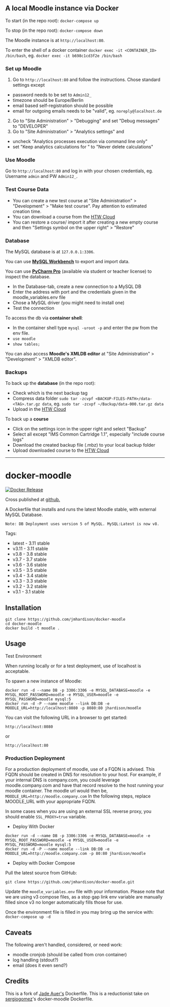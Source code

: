 ## A local Moodle instance via Docker
To start (in the repo root): `docker-compose up`

To stop (in the repo root): `docker-compose down`

The Moodle instance is at `http://localhost:80`.

To enter the shell of a docker container
`docker exec -it <CONTAINER_ID> /bin/bash`, eg. `docker exec -it b698c1cd3f2e /bin/bash`

### Set up Moodle
1. Go to `http://localhost:80` and follow the instructions. Chose standard settings except 
 * password needs to be set to `Admin12_`
 * timezone should be Europe/Berlin
 * email based self-registration should be possible
 * email for outgoing emails needs to be "valid", eg. `noreply@localhost.de`
2. Go to "Site Administration" > "Debugging" and set "Debug messages" to "DEVELOPER"
3. Go to "Site Administration" > "Analytics settings" and 
 * uncheck "Analytics processes execution via command line only"
 * set "Keep analytics calculations for " to "Never delete calculations"
 

### Use Moodle
Go to `http://localhost:80` and log in with your chosen credentials, eg. Username `admin` and PW `Admin12_`.


### Test Course Data
* You can create a new test course at "Site Administration" > "Development" > "Make test course". Pay attention to estimated creation time.
* You can download a course from the [HTW Cloud](https://cloud.htw-berlin.de/apps/files/?dir=/SHARED/Fair%20Enough/Lokaler%20Test%20Moodle%20Server%20Backup/Kurse&fileid=127595605) 
* You can restore a course/ import it after creating a new empty course and then "Settings symbol on the upper right" > "Restore"



### Database 
The MySQL database is at `127.0.0.1:3306`.

You can use **[MySQL Workbench](https://www.mysql.com/products/workbench/)** to export and import data.

You can use **[PyCharm Pro](https://www.jetbrains.com/help/pycharm/mysql.html)** (available via student or teacher license) to inspect the database. 
* In the Database-tab, create a new connection to a MySQL DB
* Enter the address with port and the credentials given in the moodle_variables.env file
* Chose a MySQL driver (you might need to install one)
* Test the connection

To access the db via **container shell**: 
* In the container shell type `mysql -uroot -p` and enter the pw from the env file.
* `use moodle`
* `show tables;`

You can also access **Moodle's XMLDB editor** at "Site Administration" > "Development" > "XMLDB editor".

### Backups
To back up the **database** (in the repo root): 
* Check which is the next backup tag
* Compress data folder `sudo tar -zcvpf <BACKUP-FILES-PATH>/data-<TAG>.tar.gz data`, eg. `sudo tar -zcvpf ~/Backup/data-000.tar.gz data`
* Upload in the [HTW Cloud](https://cloud.htw-berlin.de/apps/files/?dir=/SHARED/Fair%20Enough/Lokaler%20Test%20Moodle%20Server%20Backup/Datenbank-Backup&fileid=127595545)

To back up a **course**
* Click on the settings icon in the upper right and select "Backup"
* Select all except "IMS Common Cartridge 1.1", especially "include course logs"
* Download the created backup file (.mbz) to your local backup folder
* Upload downloaded course to the [HTW Cloud](https://cloud.htw-berlin.de/apps/files/?dir=/SHARED/Fair%20Enough/Lokaler%20Test%20Moodle%20Server%20Backup/Kurse&fileid=127595605)

--- 

docker-moodle
=============
[![Docker Release](https://github.com/jmhardison/docker-moodle/actions/workflows/docker-release.yml/badge.svg)](https://github.com/jmhardison/docker-moodle/actions/workflows/docker-release.yml)

Cross published at [github.](https://github.com/jmhardison/docker-moodle/pkgs/container/docker-moodle)

A Dockerfile that installs and runs the latest Moodle stable, with external MySQL Database.

`Note: DB Deployment uses version 5 of MySQL. MySQL:Latest is now v8.`

Tags:
* latest - 3.11 stable
* v3.11 - 3.11 stable
* v3.8 - 3.8 stable
* v3.7 - 3.7 stable
* v3.6 - 3.6 stable
* v3.5 - 3.5 stable
* v3.4 - 3.4 stable
* v3.3 - 3.3 stable
* v3.2 - 3.2 stable
* v3.1 - 3.1 stable

## Installation

```
git clone https://github.com/jmhardison/docker-moodle
cd docker-moodle
docker build -t moodle .
```

## Usage

Test Environment

When running locally or for a test deployment, use of localhost is acceptable.

To spawn a new instance of Moodle:

```
docker run -d --name DB -p 3306:3306 -e MYSQL_DATABASE=moodle -e MYSQL_ROOT_PASSWORD=moodle -e MYSQL_USER=moodle -e MYSQL_PASSWORD=moodle mysql:5
docker run -d -P --name moodle --link DB:DB -e MOODLE_URL=http://localhost:8080 -p 8080:80 jhardison/moodle
```

You can visit the following URL in a browser to get started:

```
http://localhost:8080 
```
or 
```
http://localhost:80
```

### Production Deployment

For a production deployment of moodle, use of a FQDN is advised. This FQDN should be created in DNS for resolution to your host. For example, if your internal DNS is company.com, you could leverage moodle.company.com and have that record resolve to the host running your moodle container. The moodle url would then be, `MOODLE_URL=http://moodle.company.com`
In the following steps, replace MOODLE_URL with your appropriate FQDN.

In some cases when you are using an external SSL reverse proxy, you should enable `SSL_PROXY=true` variable.

* Deploy With Docker
```
docker run -d --name DB -p 3306:3306 -e MYSQL_DATABASE=moodle -e MYSQL_ROOT_PASSWORD=moodle -e MYSQL_USER=moodle -e MYSQL_PASSWORD=moodle mysql:5
docker run -d -P --name moodle --link DB:DB -e MOODLE_URL=http://moodle.company.com -p 80:80 jhardison/moodle
```

* Deploy with Docker Compose

Pull the latest source from GitHub:
```
git clone https://github.com/jmhardison/docker-moodle.git
```

Update the `moodle_variables.env` file with your information. Please note that we are using v3 compose files, as a stop gap link env variable are manually filled since v3 no longer automatically fills those for use.

Once the environment file is filled in you may bring up the service with:
`docker-compose up -d`



## Caveats
The following aren't handled, considered, or need work: 
* moodle cronjob (should be called from cron container)
* log handling (stdout?)
* email (does it even send?)

## Credits

This is a fork of [Jade Auer's](https://github.com/jda/docker-moodle) Dockerfile.
This is a reductionist take on [sergiogomez](https://github.com/sergiogomez/)'s docker-moodle Dockerfile.
